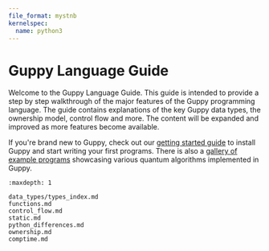 ```yaml
---
file_format: mystnb
kernelspec:
  name: python3
---
```


# Guppy Language Guide

Welcome to the Guppy Language Guide. This guide is intended to provide a step by step walkthrough of the major features of the Guppy programming language. 
The guide contains explanations of the key Guppy data types, the ownership model, control flow and more. The content will be expanded and improved as more features become available.

If you're brand new to Guppy, check out our [getting started guide](../getting_started.md) to install Guppy and start writing your first programs. There is also a [gallery of example programs](../examples_index.md) showcasing various quantum algorithms implemented in Guppy.


```{toctree}
:maxdepth: 1

data_types/types_index.md
functions.md
control_flow.md
static.md
python_differences.md
ownership.md
comptime.md
```